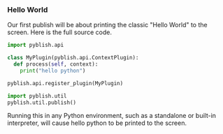 ### Hello World

Our first publish will be about printing the classic "Hello World" to the screen. Here is the full source code.

```python
import pyblish.api

class MyPlugin(pyblish.api.ContextPlugin):
  def process(self, context):
    print("hello python")

pyblish.api.register_plugin(MyPlugin)

import pyblish.util
pyblish.util.publish()
```

Running this in any Python environment, such as a standalone or built-in interpreter, will cause hello python to be printed to the screen.